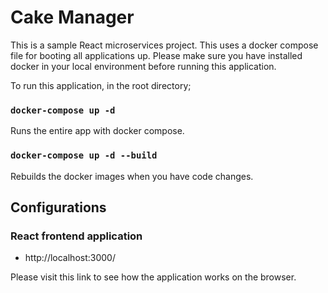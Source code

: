 # Cake Manager

This is a sample React microservices project. This uses a docker compose file for booting all applications up. Please make sure you have installed docker in your local environment before running this application.

To run this application, in the root directory;

### `docker-compose up -d`

Runs the entire app with docker compose.

### `docker-compose up -d --build`

Rebuilds the docker images when you have code changes.

## Configurations

### React frontend application

- http://localhost:3000/

Please visit this link to see how the application works on the browser.

